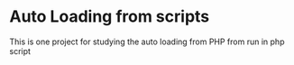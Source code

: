 # Auto Loading from scripts 

This is one project for studying the  auto loading from PHP from run in php script
